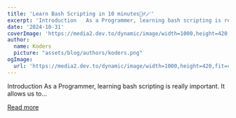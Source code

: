 ```yaml
---
title: 'Learn Bash Scripting in 10 minutes🧙‍♂️🪄'
excerpt: 'Introduction   As a Programmer, learning bash scripting is really important. It allows us to...'
date: '2024-10-31'
coverImage: 'https://media2.dev.to/dynamic/image/width=1000,height=420,fit=cover,gravity=auto,format=auto/https%3A%2F%2Fdev-to-uploads.s3.amazonaws.com%2Fuploads%2Farticles%2Flvucnoma3prnefbrhd1v.gif'
author:
  name: Koders
  picture: "assets/blog/authors/koders.png"
ogImage:
  url: 'https://media2.dev.to/dynamic/image/width=1000,height=420,fit=cover,gravity=auto,format=auto/https%3A%2F%2Fdev-to-uploads.s3.amazonaws.com%2Fuploads%2Farticles%2Flvucnoma3prnefbrhd1v.gif'
---
```


Introduction   As a Programmer, learning bash scripting is really important. It allows us to...

[Read more](https://dev.to/arindam_1729/learn-bash-scripting-in-10-minutes-1jec)

